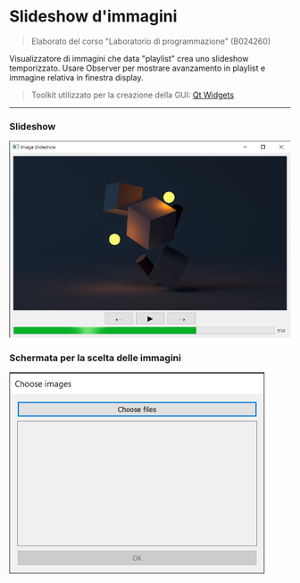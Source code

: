 # Slideshow d'immagini

> Elaborato del corso "Laboratorio di programmazione" (B024260)

Visualizzatore di immagini che data "playlist" crea uno slideshow temporizzato. Usare Observer per mostrare avanzamento in playlist e immagine relativa in finestra display.

> Toolkit utilizzato per la creazione della GUI: [Qt Widgets](https://www.qt.io/)

---

### Slideshow

![Slideshow](./slideshow-example.png)

### Schermata per la scelta delle immagini

![Choose Files Dialog](./choose-files-dialog-screenshot.png)

